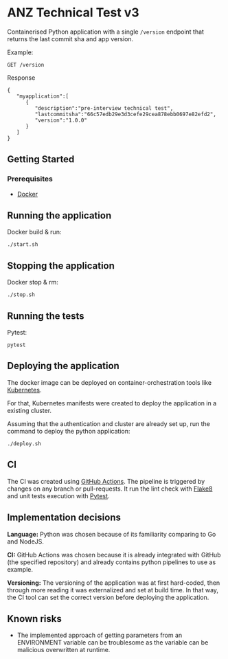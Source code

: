 # ANZ Technical Test v3

Containerised Python application with a single `/version` endpoint that returns the last commit sha and app version.

Example:
```
GET /version
```


Response
```
{
   "myapplication":[
      {
         "description":"pre-interview technical test",
         "lastcommitsha":"66c57edb29e3d3cefe29cea878ebb0697e82efd2",
         "version":"1.0.0"
      }
   ]
}
```

## Getting Started 

### Prerequisites
- [Docker](https://www.docker.com/)

## Running the application
Docker build & run:
```
./start.sh
```

## Stopping the application
Docker stop & rm:
```
./stop.sh
```

## Running the tests
Pytest:
```
pytest
```

## Deploying the application
The docker image can be deployed on container-orchestration tools like [Kubernetes](https://docs.docker.com/get-started/kube-deploy/).

For that, Kubernetes manifests were created to deploy the application in a existing cluster.

Assuming that the authentication and cluster are already set up, run the command to deploy the python application:

```
./deploy.sh
```

## CI
The CI was created using [GitHub Actions](https://github.com/marketplace?type=actions&query=python). The pipeline is
triggered by changes on any branch or pull-requests. It run the lint check with [Flake8](https://flake8.pycqa.org/en/latest/)
and unit tests execution with [Pytest](https://docs.pytest.org/en/stable/).

## Implementation decisions

**Language:** Python was chosen because of its familiarity comparing to Go and NodeJS.

**CI:** GitHub Actions was chosen because it is already integrated with GitHub (the specified repository) and already contains 
python pipelines to use as example.

**Versioning:** The versioning of the application was at first hard-coded, then through more reading it was externalized and
set at build time. In that way, the CI tool can set the correct version before deploying the application.  

## Known risks

- The implemented approach of getting parameters from an ENVIRONMENT variable
can be troublesome as the variable can be malicious overwritten at runtime.